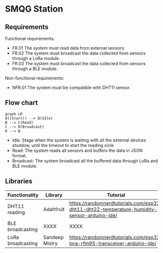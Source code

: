 # SMQG Station
## Requirements
Functional requirements:

- FR.01 The system must read data from external sensors. 
- FR.02 The system must broadcast the data collected from sensors through a LoRa module.
- FR.03 The system must broadcast the data collected from sensors through a BLE module.

Non-functional requirements:

- NFR.01 The system must be compatible with DHT11 sensor.


## Flow chart

```mermaid
graph LR
A((Start)) --> B(Idle)
B --> C(Read)
C --> D(Broadcast)
D --> B
```
- Idle: Stage when the system is waiting with all the external devices shutdow, until the timeout to start the reading cicle.
- Read: The system reads all sensors and buffers the data in JSON format.
- Broadcast: The system broadcast all the buffered data through LoRa and BLE module.

## Libraries

|Functionality   |Library                        |Tutorial                     |
|----------------|-------------------------------|-----------------------------|
|DHT11 reading   |Adahfruit                      |https://randomnerdtutorials.com/esp32-dht11-dht22-temperature-humidity-sensor-arduino-ide/ |
|BLE broadcasting     |XXXX | XXXX |
|LoRa broadcasting    | Sandeep Mistry | https://randomnerdtutorials.com/esp32-lora-rfm95-transceiver-arduino-ide/ |
